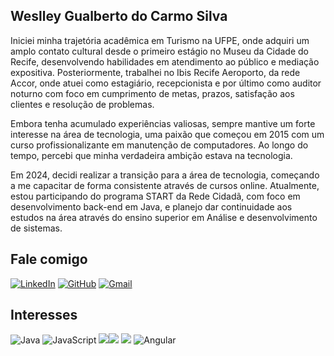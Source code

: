 ## Weslley Gualberto do Carmo Silva
Iniciei minha trajetória acadêmica em Turismo na UFPE, onde adquiri um amplo contato cultural desde o primeiro estágio no Museu da Cidade do Recife, desenvolvendo habilidades em atendimento ao público e mediação expositiva. Posteriormente, trabalhei no Ibis Recife Aeroporto, da rede Accor, onde atuei como estagiário, recepcionista e por último como auditor noturno com foco em cumprimento de metas, prazos, satisfação aos clientes e resolução de problemas.

Embora tenha acumulado experiências valiosas, sempre mantive um forte interesse na área de tecnologia, uma paixão que começou em 2015 com um curso profissionalizante em manutenção de computadores. Ao longo do tempo, percebi que minha verdadeira ambição estava na tecnologia.

Em 2024, decidi realizar a transição para a área de tecnologia, começando a me capacitar de forma consistente através de cursos online. Atualmente, estou participando do programa START da Rede Cidadã, com foco em desenvolvimento back-end em Java, e planejo dar continuidade aos estudos na área através do ensino superior em Análise e desenvolvimento de sistemas.

## Fale comigo
[![LinkedIn](https://img.shields.io/badge/LinkedIn-000?style=for-the-badge&logo=linkedin&logoColor=0Ef6A8)](https://www.linkedin.com/in/weslleygcsilva/) [![GitHub](https://img.shields.io/badge/GitHub-000?style=for-the-badge&logo=GitHub&logoColor=0Ef6A8)](https://github.com/WesRush)
[![Gmail](https://img.shields.io/badge/Gmail-000?style=for-the-badge&logo=gmail&logoColor=0Ef6A8)](gualbertoweslley@gmail.com)


## Interesses
![Java](https://img.shields.io/badge/java-000?style=for-the-badge&logo=openjdk&logoColor=0Ef6A8) ![JavaScript](https://img.shields.io/badge/JavaScript-000?style=for-the-badge&logo=javascript&logoColor=0Ef6A8) ![](https://img.shields.io/badge/TypeScript-000?style=for-the-badge&logo=typescript&logoColor=0Ef6A8)![](https://img.shields.io/badge/HTML5-000?style=for-the-badge&logo=html5&logoColor=0Ef6A8) ![](https://img.shields.io/badge/CSS3-000?style=for-the-badge&logo=css3&logoColor=0Ef6A8)
![Angular](https://img.shields.io/badge/Angular-000?style=for-the-badge&logo=angular&logoColor=0Ef6A8)

